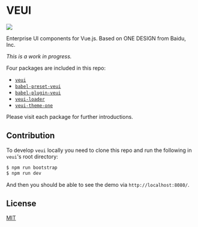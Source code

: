 # VEUI

![](https://travis-ci.org/ecomfe/veui.svg?branch=dev)

Enterprise UI components for Vue.js. Based on ONE DESIGN from Baidu, Inc.

*This is a work in progress.*

Four packages are included in this repo:

* [`veui`](./packages/veui)
* [`babel-preset-veui`](./packages/babel-preset-veui)
* [`babel-plugin-veui`](./packages/babel-plugin-veui)
* [`veui-loader`](./packages/veui-loader)
* [`veui-theme-one`](./packages/veui-theme-one)

Please visit each package for further introductions.

## Contribution

To develop `veui` locally you need to clone this repo and run the following in `veui`'s root directory:

```sh
$ npm run bootstrap
$ npm run dev
```

And then you should be able to see the demo via `http://localhost:8080/`.

## License

[MIT](./LICENSE)
